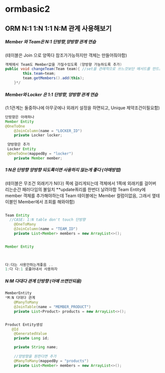 # ormbasic2

## ORM N:1 1:N 1:1 N:M 관계 사용해보기


##### Member 와 Team은  N:1 단방향,양방향 관계 연습
(테이블은 Join 으로 양쪽다 참조가가능하지만 객체는 만들어줘야함)

```java
객체에서 Team도 Member값을 가질수있도록 (양방향 가능하도록 추가)
public void changeTeam(Team team){ //set을 관례적으로 쓰느것보단 메서드를 만드는게 좋다(로직이들어가면)
        this.team=team;
        team.getMembers().add(this);
    }*/


```
##### Member와 Locker 은 1:1 단방향, 양방향 관계 연습
(1:1관계는 둘중하나에 아무곳에나 외래키 설정을 하면되고, Unique 제약조건이필요함)

```java
단방향은 아래하나
Member Entity
@OneToOne
    @JoinColumn(name = "LOCKER_ID")
    private Locker locker;
    
 양방향은 추가
 Locker Entity
 @OneToOne(mappedBy = "locker")
    private Member member;
```

##### 1:N은 단방향 양방향 되도록이면 사용하지 않는게 좋다 (야매방법)
(테이블은 무조건 외래키가 N(다) 쪽에 걸리게되는데 객체에서 1쪽에 외래키를 걸어버리는순간 패러다임의 불일치 **update쿼리를 한번더 날려야함
Team Entity에 member 객체를 추가해야하는데 Team 테이블에는 Member 컬럼이없음, 그래서 옆테이블인 Member에서 조회를 해와야함)
```java 

Team Entity 
  //CASE: 1:N table don't touch 단방향
    @OneToMany
    @JoinColumn(name = "TEAM_ID")
    private List<Member> members = new ArrayList<>();


Member Entity
  
  
```

``` java 
다:다는 사용안하는게좋음 ..
1:다 다:1 로풀어내서 사용하자

```

##### N:M 다대다 관계 단방향 (아예 쓰면안되욤)

```java
MemberEntity
*M:N 다대다 관계 
    @ManyToMany
    @JoinTable(name = "MEMBER_PRODUCT")
    private List<Product> products = new ArrayList<>();


Product Entity생성 
   @Id
    @GeneratedValue
    private Long id;

    private String name;
    
    //양방향을 원한다면 추가
    @ManyToMany(mappedBy = "products")
    private List<Member> members = new ArrayList<>();

```
